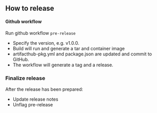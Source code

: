## How to release

#### Github workflow

Run github workflow `pre-release`

- Specify the version, e.g. v1.0.0.
- Build will run and generate a tar and container image 
- artifacthub-pkg.yml and package.json are updated and commit to GitHub.
- The workflow will generate a tag and a release.

### Finalize release

After the release has been prepared:

- Update release notes
- Unflag pre-release
